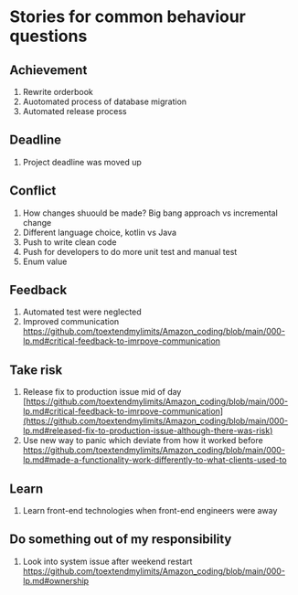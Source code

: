 # Stories for common behaviour questions

## Achievement
1. Rewrite orderbook
2. Auotomated process of database migration
3. Automated release process

## Deadline
1. Project deadline was moved up

## Conflict
1. How changes shuould be made? Big bang approach vs incremental change
2. Different language choice, kotlin vs Java
3. Push to write clean code
4. Push for developers to do more unit test and manual test
5. Enum value

## Feedback
1. Automated test were neglected
2. Improved communication https://github.com/toextendmylimits/Amazon_coding/blob/main/000-lp.md#critical-feedback-to-imrpove-communication

## Take risk
1. Release fix to production issue mid of day [https://github.com/toextendmylimits/Amazon_coding/blob/main/000-lp.md#critical-feedback-to-imrpove-communication](https://github.com/toextendmylimits/Amazon_coding/blob/main/000-lp.md#released-fix-to-production-issue-although-there-was-risk)
2. Use new way to panic which deviate from how it worked before https://github.com/toextendmylimits/Amazon_coding/blob/main/000-lp.md#made-a-functionality-work-differently-to-what-clients-used-to

## Learn
1. Learn front-end technologies when front-end engineers were away

## Do something out of my responsibility
1. Look into system issue after weekend restart https://github.com/toextendmylimits/Amazon_coding/blob/main/000-lp.md#ownership
